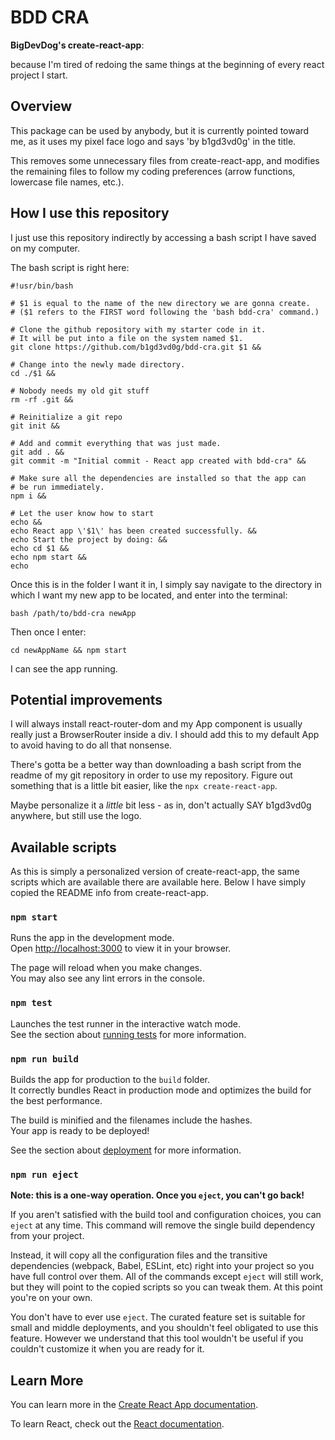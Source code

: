 # BDD CRA

**BigDevDog's create-react-app**:

because I'm tired of redoing the same things at the beginning of every react project I start.

## Overview

This package can be used by anybody, but it is currently pointed toward me, as it uses my pixel face logo and says 'by b1gd3vd0g' in the title.

This removes some unnecessary files from create-react-app, and modifies the remaining files to follow my coding preferences (arrow functions, lowercase file names, etc.).

## How I use this repository

I just use this repository indirectly by accessing a bash script I have saved on my computer.

The bash script is right here:

```
#!usr/bin/bash

# $1 is equal to the name of the new directory we are gonna create.
# ($1 refers to the FIRST word following the 'bash bdd-cra' command.)

# Clone the github repository with my starter code in it.
# It will be put into a file on the system named $1.
git clone https://github.com/b1gd3vd0g/bdd-cra.git $1 &&

# Change into the newly made directory.
cd ./$1 &&

# Nobody needs my old git stuff
rm -rf .git &&

# Reinitialize a git repo
git init &&

# Add and commit everything that was just made.
git add . &&
git commit -m "Initial commit - React app created with bdd-cra" &&

# Make sure all the dependencies are installed so that the app can
# be run immediately.
npm i &&

# Let the user know how to start
echo &&
echo React app \'$1\' has been created successfully. &&
echo Start the project by doing: &&
echo cd $1 &&
echo npm start &&
echo
```

Once this is in the folder I want it in, I simply say navigate to the directory in which I want my new app to be located, and enter into the terminal:

`bash /path/to/bdd-cra newApp`

Then once I enter:

`cd newAppName && npm start`

I can see the app running.

## Potential improvements

I will always install react-router-dom and my App component is usually really just a BrowserRouter inside a div. I should add this to my default App to avoid having to do all that nonsense.

There's gotta be a better way than downloading a bash script from the readme of
my git repository in order to use my repository. Figure out something that is
a little bit easier, like the `npx create-react-app`.

Maybe personalize it a _little_ bit less - as in, don't actually SAY b1gd3vd0g anywhere, but still use the logo.

## Available scripts

As this is simply a personalized version of create-react-app,
the same scripts which are available there are available here. Below I have
simply copied the README info from create-react-app.

### `npm start`

Runs the app in the development mode.\
Open [http://localhost:3000](http://localhost:3000) to view it in your browser.

The page will reload when you make changes.\
You may also see any lint errors in the console.

### `npm test`

Launches the test runner in the interactive watch mode.\
See the section about [running tests](https://facebook.github.io/create-react-app/docs/running-tests) for more information.

### `npm run build`

Builds the app for production to the `build` folder.\
It correctly bundles React in production mode and optimizes the build for the best performance.

The build is minified and the filenames include the hashes.\
Your app is ready to be deployed!

See the section about [deployment](https://facebook.github.io/create-react-app/docs/deployment) for more information.

### `npm run eject`

**Note: this is a one-way operation. Once you `eject`, you can't go back!**

If you aren't satisfied with the build tool and configuration choices, you can `eject` at any time. This command will remove the single build dependency from your project.

Instead, it will copy all the configuration files and the transitive dependencies (webpack, Babel, ESLint, etc) right into your project so you have full control over them. All of the commands except `eject` will still work, but they will point to the copied scripts so you can tweak them. At this point you're on your own.

You don't have to ever use `eject`. The curated feature set is suitable for small and middle deployments, and you shouldn't feel obligated to use this feature. However we understand that this tool wouldn't be useful if you couldn't customize it when you are ready for it.

## Learn More

You can learn more in the [Create React App documentation](https://facebook.github.io/create-react-app/docs/getting-started).

To learn React, check out the [React documentation](https://reactjs.org/).
